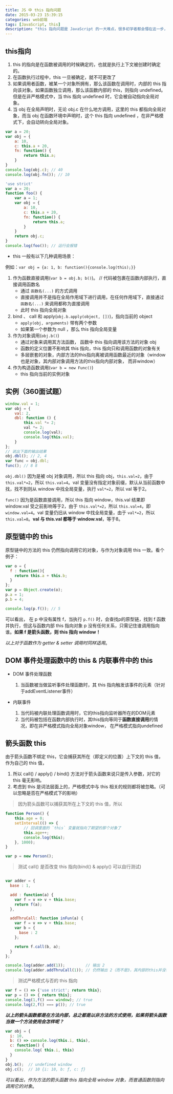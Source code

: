 ```yaml
---
title: JS 中 this 指向问题
date: 2015-03-23 15:39:15
categories: web前端
tags: [JavaScript, this]
description: "this 指向问题是 JavaScript 的一大难点，很多初学者都会懵在这一步，下面详细说明一下这个问题。"
---
```

## this指向

1. this 的指向是在函数被调用的时候确定的，也就是执行上下文被创建时确定的。
2. 在函数执行过程中，this 一旦被确定，就不可更改了
3. 如果调用者函数，被某一个对象所拥有，那么该函数在调用时，内部的 this 指向该对象。如果函数独立调用，那么该函数内部的 this，则指向 undefined。但是在非严格模式中，当 this 指向 undefined 时，它会被自动指向全局对象。
4. 当 obj 在全局声明时，无论 obj.c 在什么地方调用，这里的 this 都指向全局对象，而当 obj 在函数环境中声明时，这个 this 指向 undefined ，在非严格模式下，会自动转向全局对象。

```js
var a = 20;
var obj = {
    a: 10,
    c: this.a + 20,
    fn: function() {
        return this.a;
    }
}
console.log(obj.c); // 40
console.log(obj.fn()); // 10
```

```js
'use strict'
var a = 20;
function foo() {
    var a = 1;
    var obj = {
        a: 10,
        c: this.a + 20,
        fn: function() {
            return this.a;
        }
    }
    return obj.c;
}
console.log(foo()); // 运行会报错
```

- this 一般有以下几种调用场景：

例如：`var obj = {a: 1, b: function(){console.log(this);}}`

1. 作为函数直接调用(`var b = obj.b; b()`)。 // 代码被包裹在函数内部执行，直接调用函数名
    - 通过 `函数名(...)` 的方式调用
    - 直接调用并不是指在全局作用域下进行调用，在任何作用域下，直接通过 `函数名(...)` 来调用都称为直接调用
    - 此时 this 指向全局对象
2. bind 、 call 和 apply(`obj.b.apply(object, [])`)，指向当前的 object
    - `apply(obj, arguments)` 带有两个参数
    - 如果第一个参数为 null ，那么 this 指向全局变量
3. 作为对象调用(`obj.b()`)
    - 通过对象来调用其方法函数， 函数中 this 指向调用该方法的对象 obj
    - 函数的定义位置不影响其 this 指向，this 指向只和调用函数的对象有关
    - 多层嵌套的对象，内部方法的this指向离被调用函数最近的对象（window也是对象，其内部对象调用方法的this指向内部对象， 而非window）
4. 作为构造函数调用(`var b = new Func()`)
    - this 指向当前的实例对象

## 实例（360面试题）

```js
window.val = 1;
var obj = {
    val: 2,
    dbl: function () {
        this.val *= 2;
        val *= 2;
        console.log(val);
        console.log(this.val);
    }
};
// 说出下面的输出结果
obj.dbl(); // 2, 4
var func = obj.dbl;
func(); // 8 8
```

`obj.dbl()` 因为是被 obj 对象调用，所以 this 指向 obj，`this.val=2`，由于 `this.val*=2`，所以 `this.val=4`。val 变量没有指定对象前缀，默认从当前函数中找，找不到则从 window 中找全局变量，执行 `val*=2`，所以 val 等于2。

`func()` 因为是函数直接调用，所以 this 指向 window，this.val 结果即 window.val 受之前影响等于2，由于 `this.val*=2`，所以 `this.val=4`，即 `window.val=4`。val 变量仍旧从 window 中找全局变量，由于 `val*=2`，所以 `this.val=8`。**val 与 this.val 都等于 window.val**，等于8。

## 原型链中的 this

原型链中的方法的 this 仍然指向调用它的对象，与作为对象调用 this 一致。看个例子：

```js
var o = {
  f : function(){
    return this.a + this.b;
  }
};
var p = Object.create(o);
p.a = 1;
p.b = 4;

console.log(p.f()); // 5
```

可以看出， 在 p 中没有属性 f，当执行 `p.f()` 时，会查找p的原型链，找到 f 函数并执行，但这与函数内部 this 指向对象 p 没有任何关系，只需记住谁调用指向谁。**如果 f 是箭头函数，则 this 指向 window！**

*以上对于函数作为 getter & setter 调用时同样适用*。

## DOM 事件处理函数中的 this & 内联事件中的 this

- DOM 事件处理函数

    1. 当函数被当做监听事件处理函数时，其 this 指向触发该事件的元素（针对于addEventListener事件）

- 内联事件

    1. 当代码被内联处理函数调用时，它的this指向监听器所在的DOM元素
    2. 当代码被包括在函数内部执行时，其this指向等同于**函数直接调用**的情况，即在非严格模式指向全局对象window， 在严格模式指向undefined

## 箭头函数 this

由于箭头函数不绑定 this，它会捕获其所在（即定义的位置）上下文的 this 值，作为自己的 this 值，

1. 所以 call() / apply() / bind() 方法对于箭头函数来说只是传入参数，对它的 this 毫无影响。
2. 考虑到 this 是词法层面上的，严格模式中与 this 相关的规则都将被忽略。（可以忽略是否在严格模式下的影响）

> 因为箭头函数可以捕获其所在上下文的 this 值，所以

```js
function Person() {
    this.age = 0;
    setInterval(() => {
        // 回调里面的 `this` 变量就指向了期望的那个对象了
        this.age++;
        console.log(this);
    }, 1000);
}

var p = new Person();
```

> 测试 call() 是否改变 this 指向(bind() & apply() 可以自行测试)

```js

var adder = {
  base : 1,

  add : function(a) {
    var f = v => v + this.base;
    return f(a);
  },

  addThruCall: function inFun(a) {
    var f = v => v + this.base;
    var b = {
      base : 2
    };

    return f.call(b, a);
  }
};

console.log(adder.add(1));         // 输出 2
console.log(adder.addThruCall(1)); // 仍然输出 2（而不是3，其内部的this并没有因为call() 而改变，其this值仍然为函数inFun的this值，指向对象adder
```

> 测试严格模式与否的 this 指向

```js
var f = () => {'use strict'; return this};
var p = () => { return this};
console.log(1,f() === window); // true
console.log(2,f() === p()); // true
```

***以上的箭头函数都是在方法内部，总之都是以非方法的方式使用，如果将箭头函数当做一个方法使用会怎样呢？***

```js
var obj = {
  i: 10,
  b: () => console.log(this.i, this),
  c: function() {
    console.log( this.i, this)
  }
}
obj.b();  // undefined window
obj.c();  // 10 {i: 10, b: ƒ, c: ƒ}
```

*可以看出，作为方法的箭头函数 this 指向全局 window 对象，而普通函数则指向调用它的对象*。
